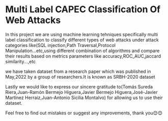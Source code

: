 # Multi Label CAPEC Classification Of Web Attacks

 In this project we are using machine learning tehniques specifically multi label classification to classify different types of web attacks under attack categories like(SQL 
 injection,Path Traversal,Protocol Manipulation...etc,using different combination of algorithms and compare their results based on metrics parameters like 
 accuracy,ROC_AUC,jaccard similarity...,etc
 
 we have taken dataset from a research paper which was published in May,2022 by a group of researchers.It is known as SRBH-2020 dataset
 
 Lastly we would like to express our sincere gratitude to(Tomás Sureda Riera,Juan-Ramón Bermejo Higuera,Javier Bermejo Higuera,José-Javier Martínez Herraiz,Juan-Antonio 
 Sicilia Montalvo) for allowing us to use their dataset.
 
 Feel free to find out mistakes or suggest any improvements, thank you😊😊
